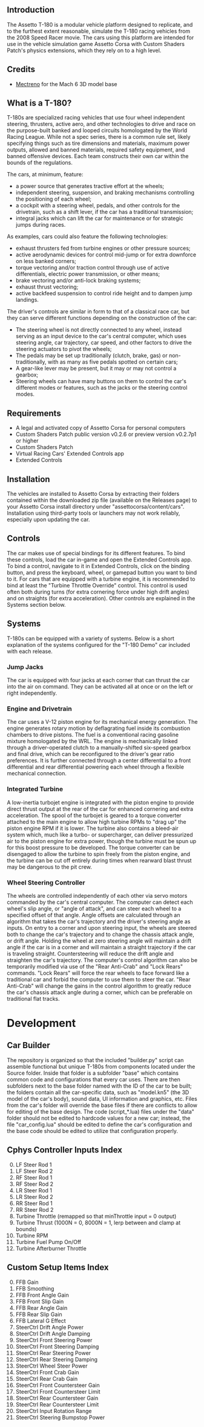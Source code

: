 ## Introduction
The Assetto T-180 is a modular vehicle platform designed to replicate, and to the furthest extent reasonable, simulate the T-180 racing vehicles from the 2008 Speed Racer movie. The cars using this platform are intended for use in the vehicle simulation game Assetto Corsa with Custom Shaders Patch's physics extensions, which they rely on to a high level.

## Credits
- [Mectreno](https://sketchfab.com/Mectren0) for the Mach 6 3D model base

## What is a T-180?
T-180s are specialized racing vehicles that use four wheel independent steering, thrusters, active aero, and other technologies to drive and race on the purpose-built banked and looped circuits homologated by the World Racing League. While not a spec series, there is a common rule set, likely specifying things such as tire dimensions and materials, maximum power outputs, allowed and banned materials, required safety equipment, and banned offensive devices. Each team constructs their own car within the bounds of the regulations.

The cars, at minimum, feature:
- a power source that generates tractive effort at the wheels; 
- independent steering, suspension, and braking mechanisms controlling the positioning of each wheel;
- a cockpit with a steering wheel, pedals, and other controls for the drivetrain, such as a shift lever, if the car has a traditional transmission;
- integral jacks which can lift the car for maintenance or for strategic jumps during races.

As examples, cars could also feature the following technologies:
- exhaust thrusters fed from turbine engines or other pressure sources;
- active aerodynamic devices for control mid-jump or for extra downforce on less banked corners;
- torque vectoring and/or traction control through use of active differentials, electric power transmission, or other means;
- brake vectoring and/or anti-lock braking systems;
- exhaust thrust vectoring;
- active backfeed suspension to control ride height and to dampen jump landings.

The driver's controls are similar in form to that of a classical race car, but they can serve different functions depending on the construction of the car:
- The steering wheel is not directly connected to any wheel, instead serving as an input device to the car's central computer, which uses steering angle, car trajectory, car speed, and other factors to drive the steering actuators to pivot the wheels;
- The pedals may be set up traditionally (clutch, brake, gas) or non-traditionally, with as many as five pedals spotted on certain cars;
- A gear-like lever may be present, but it may or may not control a gearbox;
- Steering wheels can have many buttons on them to control the car's different modes or features, such as the jacks or the steering control modes.

## Requirements
- A legal and activated copy of Assetto Corsa for personal computers
- Custom Shaders Patch public version v0.2.6 or preview version v0.2.7p1 or higher
- Custom Shaders Patch
- Virtual Racing Cars' Extended Controls app
- Extended Controls

## Installation
The vehicles are installed to Assetto Corsa by extracting their folders contained within the downloaded zip file (available on the Releases page) to your Assetto Corsa install directory under "assettocorsa/content/cars". Installation using third-party tools or launchers may not work reliably, especially upon updating the car.

## Controls
The car makes use of special bindings for its different features. To bind these controls, load the car in-game and open the Extended Controls app. To bind a control, navigate to it in Extended Controls, click on the binding button, and press the keyboard, wheel, or gamepad button you want to bind to it. 
For cars that are equipped with a turbine engine, it is recommended to bind at least the "Turbine Throttle Override" control. This control is used often both during turns (for extra cornering force under high drift angles) and on straights (for extra acceleration). Other controls are explained in the Systems section below.

## Systems
T-180s can be equipped with a variety of systems. Below is a short explanation of the systems configured for the "T-180 Demo" car included with each release.

### Jump Jacks
The car is equipped with four jacks at each corner that can thrust the car into the air on command. They can be activated all at once or on the left or right independently.

### Engine and Drivetrain
The car uses a V-12 piston engine for its mechanical energy generation. The engine generates rotary motion by deflagrating fuel inside its combustion chambers to drive pistons. The fuel is a conventional racing gasoline mixture homologated by the WRL. The engine is mechanically linked through a driver-operated clutch to a manually-shifted six-speed gearbox and final drive, which can be reconfigured to the driver's gear ratio preferences. It is further connected through a center differential to a front differential and rear differential powering each wheel through a flexible mechanical connection.

### Integrated Turbine
A low-inertia turbojet engine is integrated with the piston engine to provide direct thrust output at the rear of the car for enhanced cornering and extra acceleration. The spool of the turbojet is geared to a torque converter attached to the main engine to allow high turbine RPMs to "drag up" the piston engine RPM if it is lower. The turbine also contains a bleed-air system which, much like a turbo- or supercharger, can deliver pressurized air to the piston engine for extra power, though the turbine must be spun up for this boost pressure to be developed. The torque converter can be disengaged to allow the turbine to spin freely from the piston engine, and the turbine can be cut off entirely during times when rearward blast thrust may be dangerous to the pit crew.

### Wheel Steering Controller
The wheels are controlled independently of each other via servo motors commanded by the car's central computer. The computer can detect each wheel's slip angle, or "angle of attack", and can steer each wheel to a specified offset of that angle. Angle offsets are calculated through an algorithm that takes the car's trajectory and the driver's steering angle as inputs. On entry to a corner and upon steering input, the wheels are steered both to change the car's trajectory and to change the chassis attack angle, or drift angle. Holding the wheel at zero steering angle will maintain a drift angle if the car is in a corner and will maintain a straight trajectory if the car is traveling straight. Countersteering will reduce the drift angle and straighten the car's trajectory.
The computer's control algorithm can also be temporarily modified via use of the "Rear Anti-Crab" and "Lock Rears" commands. "Lock Rears" will force the rear wheels to face forward like a traditional car and forbid the computer to use them to steer the car. "Rear Anti-Crab" will change the gains in the control algorithm to greatly reduce the car's chassis attack angle during a corner, which can be preferable on traditional flat tracks.

# Development

## Car Builder
The repository is organized so that the included "builder.py" script can assemble functional but unique T-180s from components located under the Source folder. Inside that folder is a subfolder "base" which contains common code and configurations that every car uses. There are then subfolders next to the base folder named with the ID of the car to be built; the folders contain all the car-specific data, such as "model.kn5" (the 3D model of the car's body), sound data, UI information and graphics, etc. Files from the car's folder will override the base files if there are conflicts to allow for editing of the base design. The code (script_*.lua) files under the "data" folder should not be edited to hardcode values for a new car; instead, the file "car_config.lua" should be edited to define the car's configuration and the base code should be edited to utilize that configuration properly.

## Cphys Controller Inputs Index
0. LF Steer Rod 1
1. LF Steer Rod 2
2. RF Steer Rod 1
3. RF Steer Rod 2
4. LR Steer Rod 1
5. LR Steer Rod 2
6. RR Steer Rod 1
7. RR Steer Rod 2
8. Turbine Throttle (remapped so that minThrottle input = 0 output)
9. Turbine Thrust (1000N = 0, 8000N = 1, lerp between and clamp at bounds)
10. Turbine RPM
11. Turbine Fuel Pump On/Off
12. Turbine Afterburner Throttle

## Custom Setup Items Index
0. FFB Gain
1. FFB Smoothing
2. FFB Front Angle Gain
3. FFB Front Slip Gain
4. FFB Rear Angle Gain
5. FFB Rear Slip Gain
6. FFB Lateral G Effect
7. SteerCtrl Drift Angle Power
8. SteerCtrl Drift Angle Damping
9. SteerCtrl Front Steering Power
10. SteerCtrl Front Steering Damping
11. SteerCtrl Rear Steering Power
12. SteerCtrl Rear Steering Damping
13. SteerCtrl Wheel Steer Power
14. SteerCtrl Front Crab Gain
15. SteerCtrl Rear Crab Gain
16. SteerCtrl Front Countersteer Gain
17. SteerCtrl Front Countersteer Limit
18. SteerCtrl Rear Countersteer Gain
19. SteerCtrl Rear Countersteer Limit
20. SteerCtrl Input Rotation Range
21. SteerCtrl Steering Bumpstop Power

